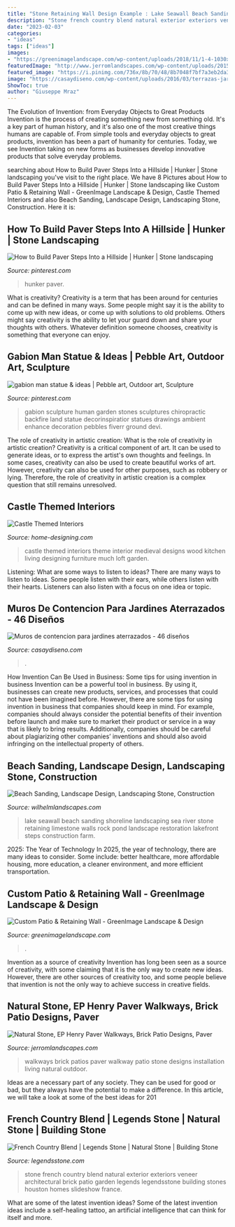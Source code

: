 ```yaml
---
title: "Stone Retaining Wall Design Example : Lake Seawall Beach Sanding Shoreline Landscaping Sea River Stone Retaining Limestone Walls Rock Pond Landscape Restoration Lakefront Steps Construction Farm"
description: "Stone french country blend natural exterior exteriors veneer architectural brick patio garden legends legendsstone building stones houston homes slideshow france"
date: "2023-02-03"
categories:
- "ideas"
tags: ["ideas"]
images:
- "https://greenimagelandscape.com/wp-content/uploads/2018/11/1-4-1030x687.jpg"
featuredImage: "http://www.jerromlandscapes.com/wp-content/uploads/2015/03/P-Yardley-PA-walkway-plantings-wall-1.jpg"
featured_image: "https://i.pinimg.com/736x/8b/70/48/8b7048f7bf7a3eb2da3fd7ab06d2e52a.jpg"
image: "https://casaydiseno.com/wp-content/uploads/2016/03/terrazas-jardin-piedras-naturales.jpg"
ShowToc: true
author: "Giuseppe Mraz"
---
```



The Evolution of Invention: from Everyday Objects to Great Products
Invention is the process of creating something new from something old. It's a key part of human history, and it's also one of the most creative things humans are capable of. From simple tools and everyday objects to great products, invention has been a part of humanity for centuries. Today, we see Invention taking on new forms as businesses develop innovative products that solve everyday problems.

	

		
searching about How to Build Paver Steps Into a Hillside | Hunker | Stone landscaping you've visit to the right place. We have 8 Pictures about How to Build Paver Steps Into a Hillside | Hunker | Stone landscaping like Custom Patio &amp; Retaining Wall - GreenImage Landscape &amp; Design, Castle Themed Interiors and also Beach Sanding, Landscape Design, Landscaping Stone, Construction. Here it is:
		
    
## How To Build Paver Steps Into A Hillside | Hunker | Stone Landscaping

<img loading=lazy src="https://i.pinimg.com/736x/8b/70/48/8b7048f7bf7a3eb2da3fd7ab06d2e52a.jpg" onerror="this.onerror=null;this.src='https://tse2.mm.bing.net/th?id=OIP.JigvBHCZ2l16YFag6a_k-AHaLF&amp;pid=15.1';" alt="How to Build Paver Steps Into a Hillside | Hunker | Stone landscaping">

_Source: pinterest.com_

>hunker paver. 

	

What is creativity?
Creativity is a term that has been around for centuries and can be defined in many ways. Some people might say it is the ability to come up with new ideas, or come up with solutions to old problems. Others might say creativity is the ability to let your guard down and share your thoughts with others. Whatever definition someone chooses, creativity is something that everyone can enjoy.

    
## Gabion Man Statue &amp; Ideas | Pebble Art, Outdoor Art, Sculpture

<img loading=lazy src="https://i.pinimg.com/736x/90/a0/de/90a0dee13fa8c5234cc8a89e2c19c5d0.jpg" onerror="this.onerror=null;this.src='https://tse4.mm.bing.net/th?id=OIP.PbB78XcTWbHQ5VfbTolNMwHaKo&amp;pid=15.1';" alt="gabion man statue &amp; ideas | Pebble art, Outdoor art, Sculpture">

_Source: pinterest.com_

>gabion sculpture human garden stones sculptures chiropractic backfire land statue decorinspiratior statues drawings ambient enhance decoration pebbles fiverr ground devi. 

	

The role of creativity in artistic creation: What is the role of creativity in artistic creation?
Creativity is a critical component of art. It can be used to generate ideas, or to express the artist's own thoughts and feelings. In some cases, creativity can also be used to create beautiful works of art. However, creativity can also be used for other purposes, such as robbery or lying. Therefore, the role of creativity in artistic creation is a complex question that still remains unresolved.

    
## Castle Themed Interiors

<img loading=lazy src="http://cdn.home-designing.com/wp-content/uploads/2011/07/castle-theme-665x498.jpg" onerror="this.onerror=null;this.src='https://tse1.mm.bing.net/th?id=OIP.MBO7dmuEz7ShSCnGf2uzLQHaFi&amp;pid=15.1';" alt="Castle Themed Interiors">

_Source: home-designing.com_

>castle themed interiors theme interior medieval designs wood kitchen living designing furniture much loft garden. 

	

Listening: What are some ways to listen to ideas?
There are many ways to listen to ideas. Some people listen with their ears, while others listen with their hearts. Listeners can also listen with a focus on one idea or topic.

    
## Muros De Contencion Para Jardines Aterrazados - 46 Diseños

<img loading=lazy src="https://casaydiseno.com/wp-content/uploads/2016/03/terrazas-jardin-piedras-naturales.jpg" onerror="this.onerror=null;this.src='https://tse2.mm.bing.net/th?id=OIP.q-0zainoJCdEjydyGBbWDwHaFj&amp;pid=15.1';" alt="Muros de contencion para jardines aterrazados - 46 diseños">

_Source: casaydiseno.com_

>. 

	

How Invention Can Be Used in Business: Some tips for using invention in business
Invention can be a powerful tool in business. By using it, businesses can create new products, services, and processes that could not have been imagined before. However, there are some tips for using invention in business that companies should keep in mind. For example, companies should always consider the potential benefits of their invention before launch and make sure to market their product or service in a way that is likely to bring results. Additionally, companies should be careful about plagiarizing other companies’ inventions and should also avoid infringing on the intellectual property of others.

    
## Beach Sanding, Landscape Design, Landscaping Stone, Construction

<img loading=lazy src="http://wilhelmlandscapes.com/wp-content/gallery/beach-sanding/seawall-limestone.jpg" onerror="this.onerror=null;this.src='https://tse3.mm.bing.net/th?id=OIP.eKkc0jZU3w39xp-0wDTNwQHaFj&amp;pid=15.1';" alt="Beach Sanding, Landscape Design, Landscaping Stone, Construction">

_Source: wilhelmlandscapes.com_

>lake seawall beach sanding shoreline landscaping sea river stone retaining limestone walls rock pond landscape restoration lakefront steps construction farm. 

	

2025: The Year of Technology
In 2025, the year of technology, there are many ideas to consider. Some include: better healthcare, more affordable housing, more education, a cleaner environment, and more efficient transportation.

    
## Custom Patio &amp; Retaining Wall - GreenImage Landscape &amp; Design

<img loading=lazy src="https://greenimagelandscape.com/wp-content/uploads/2018/11/1-4-1030x687.jpg" onerror="this.onerror=null;this.src='https://tse2.mm.bing.net/th?id=OIP.1Q0ZicklZUAqpxOYXX_JdQHaE8&amp;pid=15.1';" alt="Custom Patio &amp; Retaining Wall - GreenImage Landscape &amp; Design">

_Source: greenimagelandscape.com_

>. 

	

Invention as a source of creativity
Invention has long been seen as a source of creativity, with some claiming that it is the only way to create new ideas. However, there are other sources of creativity too, and some people believe that invention is not the only way to achieve success in creative fields.

    
## Natural Stone, EP Henry Paver Walkways, Brick Patio Designs, Paver

<img loading=lazy src="http://www.jerromlandscapes.com/wp-content/uploads/2015/03/P-Yardley-PA-walkway-plantings-wall-1.jpg" onerror="this.onerror=null;this.src='https://tse3.mm.bing.net/th?id=OIP.0TNTHG06nlgX0Vv2QF3G2gHaJ4&amp;pid=15.1';" alt="Natural Stone, EP Henry Paver Walkways, Brick Patio Designs, Paver">

_Source: jerromlandscapes.com_

>walkways brick patios paver walkway patio stone designs installation living natural outdoor. 

	

Ideas are a necessary part of any society. They can be used for good or bad, but they always have the potential to make a difference. In this article, we will take a look at some of the best ideas for 201
    
## French Country Blend | Legends Stone | Natural Stone | Building Stone

<img loading=lazy src="http://www.legendsstone.com/wp-content/gallery/french-county-blend/DSC_1147.JPG" onerror="this.onerror=null;this.src='https://tse4.mm.bing.net/th?id=OIP.w9dW-dQkHiQ35ysFcpimtgHaLH&amp;pid=15.1';" alt="French Country Blend | Legends Stone | Natural Stone | Building Stone">

_Source: legendsstone.com_

>stone french country blend natural exterior exteriors veneer architectural brick patio garden legends legendsstone building stones houston homes slideshow france. 

	

What are some of the latest invention ideas?
Some of the latest invention ideas include a self-healing tattoo, an artificial intelligence that can think for itself and more.


